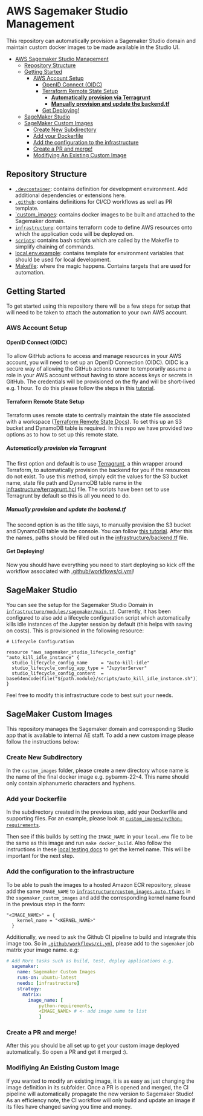 # AWS Sagemaker Studio Management

This repository can automatically provision a Sagemaker Studio domain and maintain custom docker images to be made available in the Studio UI.  

- [AWS Sagemaker Studio Management](#aws-sagemaker-studio-management)
  - [Repository Structure](#repository-structure)
  - [Getting Started](#getting-started)
    - [AWS Account Setup](#aws-account-setup)
      - [OpenID Connect (OIDC)](#openid-connect-oidc)
      - [Terraform Remote State Setup](#terraform-remote-state-setup)
        - [**Automatically provision via Terragrunt**](#automatically-provision-via-terragrunt)
        - [**Manually provision and update the backend.tf**](#manually-provision-and-update-the-backendtf)
      - [Get Deploying!](#get-deploying)
  - [SageMaker Studio](#sagemaker-studio)
  - [SageMaker Custom Images](#sagemaker-custom-images)
    - [Create New Subdirectory](#create-new-subdirectory)
    - [Add your Dockerfile](#add-your-dockerfile)
    - [Add the configuration to the infrastructure](#add-the-configuration-to-the-infrastructure)
    - [Create a PR and merge!](#create-a-pr-and-merge)
    - [Modifiying An Existing Custom Image](#modifiying-an-existing-custom-image)

## Repository Structure

- [`.devcontainer`](.devcontainer/): contains definition for development environment. Add additional dependencies or extensions here.
- [`.github`](.github): contains definitions for CI/CD workflows as well as PR template.
- [`custom_images](custom_images/): contains docker images to be built and attached to the Sagemaker domain.
- [`infrastructure`](infrastructure/): contains terraform code to define AWS resources onto which the application code will be deployed on.
- [`scripts`](scripts): contains bash scripts which are called by the Makefile to simplify chaining of commands.
- [local.env.example](local.env.example): contains template for environment variables that should be used for local development. 
- [Makefile](Makefile): where the magic happens. Contains targets that are used for automation.

## Getting Started

To get started using this repository there will be a few steps for setup that will need to be taken to attach the automation to your own AWS account.

### AWS Account Setup

#### OpenID Connect (OIDC)

To allow GitHub actions to access and manage resources in your AWS account, you will need to set up an OpenID Connection (OIDC). 
OIDC is a secure way of allowing the GitHub actions runner to temporarily assume a role in your AWS account without having to store access keys or secrets in GitHub.
The credentials will be provisioned on the fly and will be short-lived e.g. 1 hour. To do this please follow the steps in this [tutorial](https://docs.github.com/en/actions/deployment/security-hardening-your-deployments/configuring-openid-connect-in-amazon-web-services).

#### Terraform Remote State Setup

Terraform uses remote state to centrally maintain the state file associated with a workspace ([Terraform Remote State Docs](https://www.terraform.io/language/state/remote)). To set this up an S3 bucket and DynamoDB table is required. In this repo we have provided two options as to how to set up this remote state.

##### **Automatically provision via Terragrunt**

The first option and default is to use [Terragrunt](https://terragrunt.gruntwork.io/), a thin wrapper around Terraform, to automatically provision the backend for you if the resources do not exist. To use this method, simply edit the values for the S3 bucket name, state file path and DynamoDB table name in the [infrastructure/terragrunt.hcl](infrastructure/terragrunt.hcl) file. The scripts have been set to use Terragrunt by default so this is all you need to do.

##### **Manually provision and update the backend.tf**

The second option is as the title says, to manually provision the S3 bucket and DynamoDB table via the console. You can follow [this tutorial](https://www.terraform.io/language/settings/backends/s3). After this the names, paths should be filled out in the [infrastructure/backend.tf](infrastructure/backend.tf) file.

#### Get Deploying!

Now you should have everything you need to start deploying so kick off the workflow associated with [.github/workflows/ci.yml](.github/workflows/ci.yml)!

## SageMaker Studio 

You can see the setup for the Sagemaker Studio Domain in [`infrastructure/modules/sagemaker/main.tf`](infrastructure/modules/sagemaker/main.tf). 
Currently, it has been configured to also add a lifecycle configuration script which automatically kills idle instances of the Jupyter session by default (this helps with saving on costs). This is provisioned in the following resource:

```hcl
# Lifecycle Configuration

resource "aws_sagemaker_studio_lifecycle_config" "auto_kill_idle_instance" {
  studio_lifecycle_config_name     = "auto-kill-idle"
  studio_lifecycle_config_app_type = "JupyterServer"
  studio_lifecycle_config_content  = base64encode(file("${path.module}/scripts/auto_kill_idle_instance.sh"))
}
```

Feel free to modify this infrastructure code to best suit your needs.

## SageMaker Custom Images

This repository manages the Sagemaker domain and corresponding Studio app that is available to internal AE staff. To add a new custom image
please follow the instructions below:

### Create New Subdirectory

In the `custom_images` folder, please create a new directory whose name is the name of the final docker image e.g. pybamm-22-4. This name should only contain alphanumeric characters and hyphens.

### Add your Dockerfile

In the subdirectory created in the previous step, add your Dockerfile and supporting files. For an example, please look at [`custom_images/python-requirements`](custom_images/python-requirements/).

Then see if this builds by setting the `IMAGE_NAME` in your `local.env` file to be the same as this image and run `make docker_build`. Also follow
the instructions in these [local testing docs](https://github.com/aws-samples/sagemaker-studio-custom-image-samples/blob/main/DEVELOPMENT.md#local-testing) to get the kernel name. This will be important for the next step.

### Add the configuration to the infrastructure

To be able to push the images to a hosted Amazon ECR repository, please add the same `IMAGE_NAME` to [`infrastructure/custom_images.auto.tfvars`](infrastructure/custom_images.auto.tfvars) in the `sagemaker_custom_images` and add the corresponding kernel name found in the previous step in the form:

```hcl
"<IMAGE_NAME>" = {
    kernel_name = "<KERNEL_NAME>"
  }
```

Additionally, we need to ask the Github CI pipeline to build and integrate this image too. So in [`.github/workflows/ci.yml`](.github/workflows/ci.yml), please add to the `sagemaker` job matrix your image name. e.g:

```yml
# Add More tasks such as build, test, deploy applications e.g.
  sagemaker:
    name: Sagemaker Custom Images
    runs-on: ubuntu-latest
    needs: [infrastructure]
    strategy:
      matrix:
        image_name: [
            python-requirements,
            <IMAGE_NAME> # <- add image name to list
            ]
```

### Create a PR and merge!

After this you should be all set up to get your custom image deployed automatically. So open a PR and get it merged :).

### Modifiying An Existing Custom Image

If you wanted to modify an existing image, it is as easy as just changing the image definition in its subfolder. 
Once a PR is opened and merged, the CI pipeline will automatically propagate the new version to Sagemaker Studio! 
As an efficiency note, the CI workflow will only build and update an image if its files have changed saving you time and money.